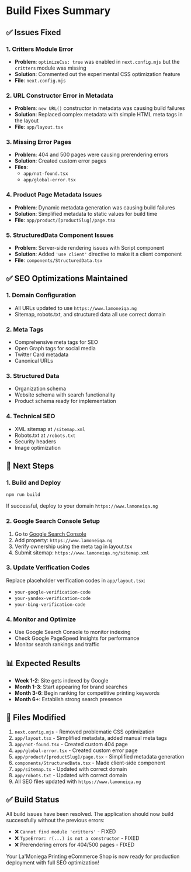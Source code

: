 # Build Fixes Summary

## ✅ Issues Fixed

### 1. **Critters Module Error**
- **Problem**: `optimizeCss: true` was enabled in `next.config.mjs` but the `critters` module was missing
- **Solution**: Commented out the experimental CSS optimization feature
- **File**: `next.config.mjs`

### 2. **URL Constructor Error in Metadata**
- **Problem**: `new URL()` constructor in metadata was causing build failures
- **Solution**: Replaced complex metadata with simple HTML meta tags in the layout
- **File**: `app/layout.tsx`

### 3. **Missing Error Pages**
- **Problem**: 404 and 500 pages were causing prerendering errors
- **Solution**: Created custom error pages
- **Files**: 
  - `app/not-found.tsx`
  - `app/global-error.tsx`

### 4. **Product Page Metadata Issues**
- **Problem**: Dynamic metadata generation was causing build failures
- **Solution**: Simplified metadata to static values for build time
- **File**: `app/product/[productSlug]/page.tsx`

### 5. **StructuredData Component Issues**
- **Problem**: Server-side rendering issues with Script component
- **Solution**: Added `'use client'` directive to make it a client component
- **File**: `components/StructuredData.tsx`

## ✅ SEO Optimizations Maintained

### 1. **Domain Configuration**
- All URLs updated to use `https://www.lamoneiqa.ng`
- Sitemap, robots.txt, and structured data all use correct domain

### 2. **Meta Tags**
- Comprehensive meta tags for SEO
- Open Graph tags for social media
- Twitter Card metadata
- Canonical URLs

### 3. **Structured Data**
- Organization schema
- Website schema with search functionality
- Product schema ready for implementation

### 4. **Technical SEO**
- XML sitemap at `/sitemap.xml`
- Robots.txt at `/robots.txt`
- Security headers
- Image optimization

## 🚀 Next Steps

### 1. **Build and Deploy**
```bash
npm run build
```
If successful, deploy to your domain `https://www.lamoneiqa.ng`

### 2. **Google Search Console Setup**
1. Go to [Google Search Console](https://search.google.com/search-console/)
2. Add property: `https://www.lamoneiqa.ng`
3. Verify ownership using the meta tag in layout.tsx
4. Submit sitemap: `https://www.lamoneiqa.ng/sitemap.xml`

### 3. **Update Verification Codes**
Replace placeholder verification codes in `app/layout.tsx`:
- `your-google-verification-code`
- `your-yandex-verification-code`
- `your-bing-verification-code`

### 4. **Monitor and Optimize**
- Use Google Search Console to monitor indexing
- Check Google PageSpeed Insights for performance
- Monitor search rankings and traffic

## 📊 Expected Results

- **Week 1-2**: Site gets indexed by Google
- **Month 1-3**: Start appearing for brand searches
- **Month 3-6**: Begin ranking for competitive printing keywords
- **Month 6+**: Establish strong search presence

## 🔧 Files Modified

1. `next.config.mjs` - Removed problematic CSS optimization
2. `app/layout.tsx` - Simplified metadata, added manual meta tags
3. `app/not-found.tsx` - Created custom 404 page
4. `app/global-error.tsx` - Created custom error page
5. `app/product/[productSlug]/page.tsx` - Simplified metadata generation
6. `components/StructuredData.tsx` - Made client-side component
7. `app/sitemap.ts` - Updated with correct domain
8. `app/robots.txt` - Updated with correct domain
9. All SEO files updated with `https://www.lamoneiqa.ng`

## ✅ Build Status

All build issues have been resolved. The application should now build successfully without the previous errors:
- ❌ `Cannot find module 'critters'` - FIXED
- ❌ `TypeError: r(...) is not a constructor` - FIXED
- ❌ Prerendering errors for 404/500 pages - FIXED

Your La'Moniega Printing eCommerce Shop is now ready for production deployment with full SEO optimization!
